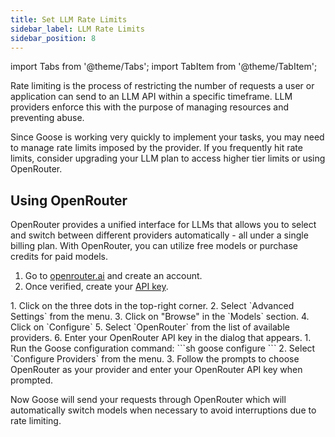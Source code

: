 ```yaml
---
title: Set LLM Rate Limits
sidebar_label: LLM Rate Limits
sidebar_position: 8
---
```


import Tabs from '@theme/Tabs';
import TabItem from '@theme/TabItem';


Rate limiting is the process of restricting the number of requests a user or application can send to an LLM API within a specific timeframe. LLM providers enforce this with the purpose of managing resources and preventing abuse. 

Since Goose is working very quickly to implement your tasks, you may need to manage rate limits imposed by the provider. If you frequently hit rate limits, consider upgrading your LLM plan to access higher tier limits or using OpenRouter.

## Using OpenRouter

OpenRouter provides a unified interface for LLMs that allows you to select and switch between different providers automatically - all under a single billing plan. With OpenRouter, you can utilize free models or purchase credits for paid models.

1. Go to [openrouter.ai](https://openrouter.ai) and create an account. 
2. Once verified, create your [API key](https://openrouter.ai/settings/keys).

<Tabs groupId="interface">
  <TabItem value="ui" label="Goose Desktop" default>
    1. Click on the three dots in the top-right corner.
    2. Select `Advanced Settings` from the menu.
    3. Click on "Browse" in the `Models` section.
    4. Click on `Configure`
    5. Select `OpenRouter` from the list of available providers.
    6. Enter your OpenRouter API key in the dialog that appears.
  </TabItem>
  <TabItem value="cli" label="Goose CLI">
    1. Run the Goose configuration command:
    ```sh
    goose configure
    ```
    2. Select `Configure Providers` from the menu.
    3. Follow the prompts to choose OpenRouter as your provider and enter your OpenRouter API key when prompted.
  </TabItem>
</Tabs>


Now Goose will send your requests through OpenRouter which will automatically switch models when necessary to avoid interruptions due to rate limiting.